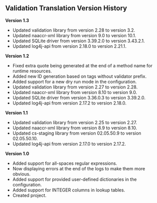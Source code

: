 ## Validation Translation Version History

**Version 1.3**

- Updated validation library from version 2.28 to version 3.2.
- Updated naaccr-xml library from version 9.0 to version 10.1.
- Updated SQLite driver from version 3.39.2.0 to version 3.43.2.1.
- Updated log4j-api from version 2.18.0 to version 2.21.1.

**Version 1.2**

- Fixed extra quote being generated at the end of a method name for runtime resources.
- Added new ID generation based on tags without validator prefix.
- Added support for a new dry run mode in the configuration.
- Updated validation library from version 2.27 to version 2.28.
- Updated naaccr-xml library from version 8.10 to version 9.0.
- Updated SQLite driver from version 3.36.0.3 to version 3.39.2.0.
- Updated log4j-api from version 2.17.2 to version 2.18.0.

**Version 1.1**

- Updated validation library from version 2.25 to version 2.27.
- Updated naaccr-xml library from version 8.9 to version 8.10.
- Updated cs-staging library from version 02.05.50.9 to version 02.05.50.10.
- Updated log4j-api from version 2.17.0 to version 2.17.2.

**Version 1.0**

- Added support for all-spaces regular expressions.
- Now displaying errors at the end of the logs to make them more obvious.
- Added support for provided user-defined dictionaries in the configuration.
- Added support for INTEGER columns in lookup tables.
- Created project.
